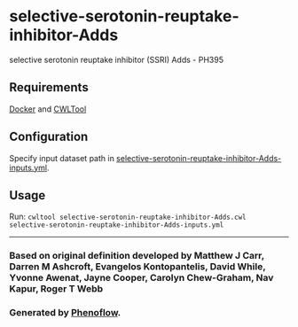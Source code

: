 # selective-serotonin-reuptake-inhibitor-Adds

selective serotonin reuptake inhibitor (SSRI) Adds - PH395

## Requirements

[Docker](https://docs.docker.com/install/) and [CWLTool](https://github.com/common-workflow-language/cwltool#install)

## Configuration

Specify input dataset path in [selective-serotonin-reuptake-inhibitor-Adds-inputs.yml](selective-serotonin-reuptake-inhibitor-Adds-inputs.yml).

## Usage

Run: `cwltool selective-serotonin-reuptake-inhibitor-Adds.cwl selective-serotonin-reuptake-inhibitor-Adds-inputs.yml`

***

### Based on original definition developed by Matthew J Carr, Darren M Ashcroft, Evangelos Kontopantelis, David While, Yvonne Awenat, Jayne Cooper, Carolyn Chew-Graham, Nav Kapur, Roger T Webb
### Generated by [Phenoflow](https://kclhi.org/phenoflow).
